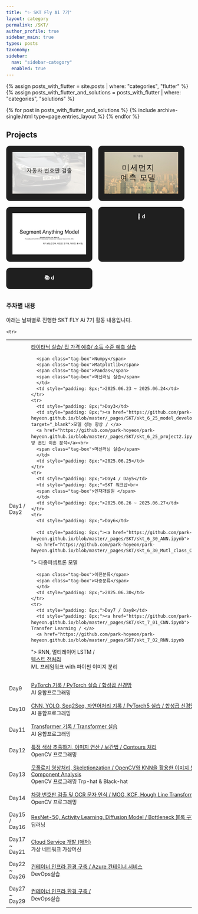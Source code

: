 ```yaml
---
title: "✨ SKT Fly Ai 7기"
layout: category
permalink: /SKT/
author_profile: true
sidebar_main: true
types: posts
taxonomy:
sidebar:
  nav: "sidebar-category"
  enabled: true
---
```


{% assign posts_with_flutter = site.posts | where: "categories", "flutter" %}
{% assign posts_with_flutter_and_solutions = posts_with_flutter | where: "categories", "solutions" %}

{% for post in posts_with_flutter_and_solutions %}
  {% include archive-single.html type=page.entries_layout %}
{% endfor %}

<style>
.project-cards {
  display: flex;
  flex-wrap: wrap;
  gap: 1rem;
  margin-bottom: 2rem;
}
.project-card {
  background-color: #1f1f1f;
  padding: 1rem;
  border-radius: 10px;
  border: 1px solid #3a3a3a;
  text-align: center;
  width: 200px;
  transition: transform 0.2s;
}
.project-card:hover {
  transform: scale(1.03);
  background-color: #2c2c2c;
}
.project-card a {
  color: #f1f1f1;
  text-decoration: none;
  font-weight: bold;
}
</style>

## Projects

<div class="project-cards">
  <div class="project-card">
    <a href="/_pages/SKT/project/car">
      <img src="/_pages/SKT/image/car/슬라이드1.PNG" >
    </a>
  </div>

  <div class="project-card">
    <a href="/_pages/SKT/project/dust">
      <img src="/_pages/SKT/image/미세먼지 예측 모델 (1).png" >
      <div></div>
    </a>
  </div>

  <div class="project-card">
    <a href="/_pages/SKT/project/sam">
      <img src="/_pages/SKT/image/sam/슬라이드1.PNG" >
      <div></div>
    </a>
  </div>




  
  <div class="project-card">
    <a href="/project/food-log">🍱 d</a>
  </div>
  <div class="project-card">
    <a href="/project/study-log">📚 d</a>
  </div>
</div>

### 주차별 내용

아래는 날짜별로 진행한 SKT FLY Ai 7기 활동 내용입니다.<br>

<table style="width: 100%; border-collapse: collapse; text-align: left; font-size: 14px;">
  <tbody>
    <tr>
      <td style="padding: 8px;">Day1 / Day2</td>
      <td style="padding: 8px;"><a href="https://github.com/park-hoyeon/park-hoyeon.github.io/blob/master/_pages/SKT/titanic.ipynb" target="_blank">타이타닉 실습/ </a>
      <a href="https://github.com/park-hoyeon/park-hoyeon.github.io/blob/master/_pages/SKT/skt_6_24_house_value.ipynb"> 집 가격 예측/ </a>
      <a href="https://github.com/park-hoyeon/park-hoyeon.github.io/blob/master/_pages/SKT/skt_6_24_소득_수준_예측_실습.ipynb"> 소득 수준 예측 실습</a><br>


      <span class="tag-box">Numpy</span>
      <span class="tag-box">Matplotlib</span>
      <span class="tag-box">Pandas</span>
      <span class="tag-box">머신러닝 실습</span>
      </td>
      <td style="padding: 8px;">2025.06.23 ~ 2025.06.24</td>
    </tr>
    <tr>
      <td style="padding: 8px;">Day3</td>
      <td style="padding: 8px;"><a href="https://github.com/park-hoyeon/park-hoyeon.github.io/blob/master/_pages/SKT/skt_6_25_model_development.ipynb" target="_blank">모델 성능 향상 / </a>
      <a href="https://github.com/park-hoyeon/park-hoyeon.github.io/blob/master/_pages/SKT/skt_6_25_project2.ipynb"> 인구 동향 출생 사망 혼인 이혼 분석</a><br>
      <span class="tag-box">머신러닝 실습</span>
      </td>
      <td style="padding: 8px;">2025.06.25</td>
    </tr>
    <tr>
      <td style="padding: 8px;">Day4 / Day5</td>
      <td style="padding: 8px;">SKT 워크샵<br>     
      <span class="tag-box">인재개발원 </span>
      </td>
      <td style="padding: 8px;">2025.06.26 ~ 2025.06.27</td>
    </tr>
    <tr>
      <td style="padding: 8px;">Day6</td>
         
      <td style="padding: 8px;"><a href="https://github.com/park-hoyeon/park-hoyeon.github.io/blob/master/_pages/SKT/skt_6_30_ANN.ipynb"> 심층 신경망 / </a>
      <a href="https://github.com/park-hoyeon/park-hoyeon.github.io/blob/master/_pages/SKT/skt_6_30_Mutl_class_Classification.ipynb
">  다중퍼셉트론 모델</a><br>
            
      <span class="tag-box">이진분류</span>
      <span class="tag-box">다중분류</span>
      </td>
      <td style="padding: 8px;">2025.06.30</td>
    </tr>
    <tr>
      <td style="padding: 8px;">Day7 / Day8</td>
      <td style="padding: 8px;"><a href="https://github.com/park-hoyeon/park-hoyeon.github.io/blob/master/_pages/SKT/skt_7_01_CNN.ipynb"> CNN - 이미지 분류, Transfer Learning / </a>
      <a href="https://github.com/park-hoyeon/park-hoyeon.github.io/blob/master/_pages/SKT/skt_7_02_RNN.ipynb
"> RNN, 멀티레이어 LSTM /  </a><br>
<a href="https://github.com/park-hoyeon/park-hoyeon.github.io/blob/master/_pages/SKT/skt_7_02_텍스트_전처리.ipynb
"> 텍스트 전처리   </a><br>
      <span class="tag-box">ML 프레임워크 with 파이썬</span>
      <span class="tag-box">이미지 분리</span>
      </td>
      <td style="padding: 8px;">2025.07.01 ~ 2025.07.02</td>
    </tr>

    
    <tr>
  <td style="padding: 8px;">Day9</td>
  <td style="padding: 8px;">
    <a href="https://jumbled-ship-7f2.notion.site/7-3-PyTorch-2256560b6e4980c09bb6e12d3b97ca1b?source=copy_link"> PyTorch 기록 / </a>
    <a href="https://github.com/park-hoyeon/park-hoyeon.github.io/blob/master/_pages/SKT/skt_7_03_pytorch_practice.ipynb"> PyTorch 실습 / </a>
    <a href="https://github.com/park-hoyeon/park-hoyeon.github.io/blob/master/_pages/SKT/skt_7_03_딥러닝"> 합성곱 신경망 </a><br>
    <span class="tag-box">AI 융합프로그래밍</span>
  </td>
  <td style="padding: 8px;">2025.07.03</td>
</tr>


<tr>
  <td style="padding: 8px;">Day10</td>
  <td style="padding: 8px;">
    <a href="https://jumbled-ship-7f2.notion.site/7-4-CNN-YOLO-Seq2Seq-2266560b6e4980338addde87f4a644f2?source=copy_link"> CNN, YOLO, Seq2Seq, 자연어처리 기록 / </a>
    <a href="https://github.com/park-hoyeon/park-hoyeon.github.io/blob/master/_pages/SKT/skt_7_04_pytorch5.ipynb"> PyTorch5 실습 / </a>
    <a href="https://github.com/park-hoyeon/park-hoyeon.github.io/blob/master/_pages/SKT/skt_7_03_딥러닝"> 합성곱 신경망 </a><br>
    <span class="tag-box">AI 융합프로그래밍</span>
  </td>
  <td style="padding: 8px;">2025.07.04</td>
</tr>

<tr>
  <td style="padding: 8px;">Day11</td>
  <td style="padding: 8px;">
    <a href="https://jumbled-ship-7f2.notion.site/7-5-Transformer-2276560b6e4980e7a245c4c410b451a9?source=copy_link"> Transformer 기록 / </a>
    <a href="https://github.com/park-hoyeon/park-hoyeon.github.io/blob/master/_pages/SKT/skt_7_05_Transformer.ipynb"> Transformer 실습  </a><br>
    <span class="tag-box">AI 융합프로그래밍</span>
  </td>
  <td style="padding: 8px;">2025.07.05</td>
</tr>

<tr>
  <td style="padding: 8px;">Day12</td>
  <td style="padding: 8px;">
    <a href="https://github.com/park-hoyeon/park-hoyeon.github.io/blob/master/_pages/SKT/skt_7_07_OpenCV.ipynb"> 특정 색상 추출하기, 이미지  연산 / </a>
    <a href="https://github.com/park-hoyeon/park-hoyeon.github.io/blob/master/_pages/SKT/skt_7_07_OpenCV2.ipynb"> 보간법 /  </a>
    <a href="https://github.com/park-hoyeon/park-hoyeon.github.io/blob/master/_pages/SKT/skt_7_07_OpenCV(3).ipynb
"> Contours 처리  </a><br>
    <span class="tag-box">OpenCV 프로그래밍</span>
  </td>
  <td style="padding: 8px;">2025.07.07</td>
</tr>


<tr>
  <td style="padding: 8px;">Day13</td>
  <td style="padding: 8px;">
    <a href="https://github.com/park-hoyeon/park-hoyeon.github.io/blob/master/_pages/SKT/skt_7_08_OpenCV.ipynb"> 모폴로지 영상처리, Skeletionzation / </a>
    <a href="https://github.com/park-hoyeon/park-hoyeon.github.io/blob/master/_pages/SKT/skt_7_08_OpenCV2.ipynb"> OpenCV와 KNN을 활용한 이미지 분류 /  </a>
    <a href="https://github.com/park-hoyeon/park-hoyeon.github.io/blob/master/_pages/SKT/skt_7_08_Haar_Cascade얼굴인식_연결요소분석.ipynb
"> Connected Component Analysis  </a><br>
    <span class="tag-box">OpenCV 프로그래밍</span>
    <span class="tag-box">Trp-hat & Black-hat</span>
  </td>
  <td style="padding: 8px;">2025.07.08</td>
</tr>


<tr>
  <td style="padding: 8px;">Day14</td>
  <td style="padding: 8px;">
    <a href="https://jumbled-ship-7f2.notion.site/7-9-openCV-OCR-22b6560b6e498030b41ac05e6133aed9?source=copy_link"> 차량 번호판 검출 및 OCR 문자 인식 / </a>
    <a href="https://github.com/park-hoyeon/park-hoyeon.github.io/blob/master/_pages/SKT/skt_7_09_.ipynb"> MOG, KCF, Hough Line Transform  </a><br>
    <span class="tag-box">OpenCV 프로그래밍</span>
  </td>
  <td style="padding: 8px;">2025.07.09</td>
</tr>

<tr>
  <td style="padding: 8px;">Day15 / Day16</td>
  <td style="padding: 8px;">
    <a href="https://jumbled-ship-7f2.notion.site/7-10-22c6560b6e4980aca332e273cceecde3?source=copy_link"> ResNet-50, Activity Learning, Diffusion Model  / </a>
    <a href="https://github.com/park-hoyeon/park-hoyeon.github.io/blob/master/_pages/SKT/skt_7_10_딥러닝.ipynb"> Bottleneck 블록 구현, UNet Model  </a><br>
    <span class="tag-box">딥러닝 </span>
  </td>
  <td style="padding: 8px;">2025.07.10 ~ 2025.07.11</td>
</tr>

<tr>
  <td style="padding: 8px;">Day17 ~ Day21</td>
  <td style="padding: 8px;">
    <a href="https://jumbled-ship-7f2.notion.site/7-14-7-18-Cloud-Service-2306560b6e4980ab967cd1ef1b212d73?source=copy_link"> Cloud Service 개발 (애저) </a>
    <br>
    <span class="tag-box">가상 네트워크 </span>
    <span class="tag-box">가상머신 </span>
  </td>
  <td style="padding: 8px;">2025.07.14 ~ 2025.07.18</td>
</tr>

<tr>
  <td style="padding: 8px;">Day22 ~ Day26</td>
  <td style="padding: 8px;">
    <a href="https://jumbled-ship-7f2.notion.site/7-21-7-23-2376560b6e49803b8403ee7a115c7770?source=copy_link"> 컨테이너 인프라 환경 구축 / </a>
    <a href="https://jumbled-ship-7f2.notion.site/7-24-Azure-23a6560b6e4980be9412c02ca303e78a?source=copy_link"> Azure 컨테이너 서비스</a>
    <br>
    <span class="tag-box">DevOps실습 </span>
    
  </td>
  <td style="padding: 8px;">2025.07.21 ~ 2025.07.25</td>
</tr>

<tr>
  <td style="padding: 8px;">Day27 ~ Day29</td>
  <td style="padding: 8px;">
    <a href="https://jumbled-ship-7f2.notion.site/7-21-7-23-2376560b6e49803b8403ee7a115c7770?source=copy_link"> 컨테이너 인프라 환경 구축 / </a>
    <br>
    <span class="tag-box">DevOps실습 </span>
    
  </td>
  <td style="padding: 8px;">2025.07.28 ~ 2025.07.30</td>
</tr>




    
  </tbody>
</table>

<br/>

